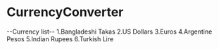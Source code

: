 # CurrencyConverter


--Currency list--
1.Bangladeshi Takas
2.US Dollars
3.Euros
4.Argentine Pesos
5.Indian Rupees
6.Turkish Lire


